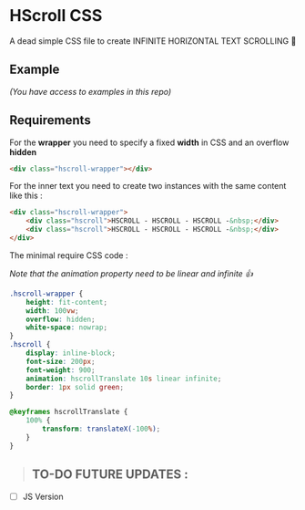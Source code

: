 

# HScroll CSS

A dead simple CSS file to create INFINITE HORIZONTAL TEXT SCROLLING 🤙

## Example

_(You have access to examples in this repo)_

## Requirements

For the **wrapper** you need to specify a fixed **width** in CSS and an overflow **hidden**

```html
<div class="hscroll-wrapper"></div>
```

For the inner text you need to create two instances with the same content like this :

```html
<div class="hscroll-wrapper">
	<div class="hscroll">HSCROLL - HSCROLL - HSCROLL -&nbsp;</div>
	<div class="hscroll">HSCROLL - HSCROLL - HSCROLL -&nbsp;</div>
</div>
```

The minimal require CSS code :

_Note that the animation property need to be linear and infinite 👍_

```css
.hscroll-wrapper {
	height: fit-content;
	width: 100vw;
	overflow: hidden;
	white-space: nowrap;
}
.hscroll {
	display: inline-block;
	font-size: 200px;
	font-weight: 900;
	animation: hscrollTranslate 10s linear infinite;
	border: 1px solid green;
}

@keyframes hscrollTranslate {
	100% {
		transform: translateX(-100%);
	}
}
```

> ## **TO-DO FUTURE UPDATES :**

- [ ] JS Version
